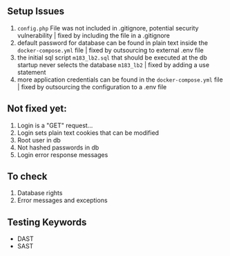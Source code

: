 ## Setup Issues

1. `config.php` File was not included in .gitignore, potential security vulnerability | fixed by including the file in a .gitignore
2. default password for database can be found in plain text inside the `docker-compose.yml` file | fixed by outsourcing to external .env file
3. the initial sql script `m183_lb2.sql` that should be executed at the db startup never selects the database `m183_lb2` | fixed by adding a use statement
4. more application credentials can be found in the `docker-compose.yml` file | fixed by outsourcing the configuration to a .env file

## Not fixed yet:
1. Login is a "GET" request... 
2. Login sets plain text cookies that can be modified
3. Root user in db
4. Not hashed passwords in db
5. Login error response messages

## To check
1. Database rights
2. Error messages and exceptions

## Testing Keywords
- DAST
- SAST